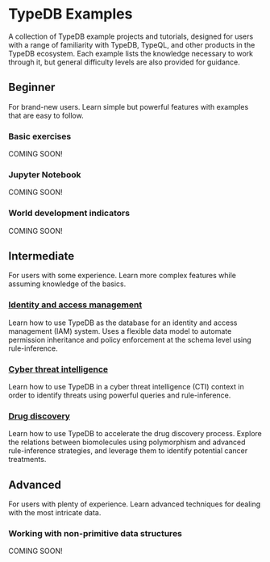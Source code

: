 # TypeDB Examples

A collection of TypeDB example projects and tutorials, designed for users with a range of familiarity with TypeDB,
TypeQL, and other products in the TypeDB ecosystem. Each example lists the knowledge necessary to work through it, but
general difficulty levels are also provided for guidance.

## Beginner

For brand-new users. Learn simple but powerful features with examples that are easy to follow.

### Basic exercises

COMING SOON!

### Jupyter Notebook

COMING SOON!

### World development indicators

COMING SOON!

## Intermediate

For users with some experience. Learn more complex features while assuming knowledge of the basics.

### [Identity and access management](https://github.com/vaticle/typedb-examples/tree/master/identity-and-access-management)

Learn how to use TypeDB as the database for an identity and access management (IAM) system. Uses a flexible data model
to automate permission inheritance and policy enforcement at the schema level using rule-inference.

### [Cyber threat intelligence](https://github.com/vaticle/typedb-examples/tree/master/cyber-threat-intelligence)

Learn how to use TypeDB in a cyber threat intelligence (CTI) context in order to identify threats using powerful queries
and rule-inference.

### [Drug discovery](https://github.com/vaticle/typedb-examples/tree/master/drug-discovery)

Learn how to use TypeDB to accelerate the drug discovery process. Explore the relations between biomolecules using
polymorphism and advanced rule-inference strategies, and leverage them to identify potential cancer treatments.

## Advanced

For users with plenty of experience. Learn advanced techniques for dealing with the most intricate data.

### Working with non-primitive data structures

COMING SOON!

